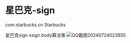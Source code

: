 # 星巴克-sign
com.starbucks.cn  Starbucks

星巴克xign  xsign body算法等
![QQ截图20240724023855](https://github.com/user-attachments/assets/06653e75-9a71-40bc-a046-8f79df9b9e0c)
